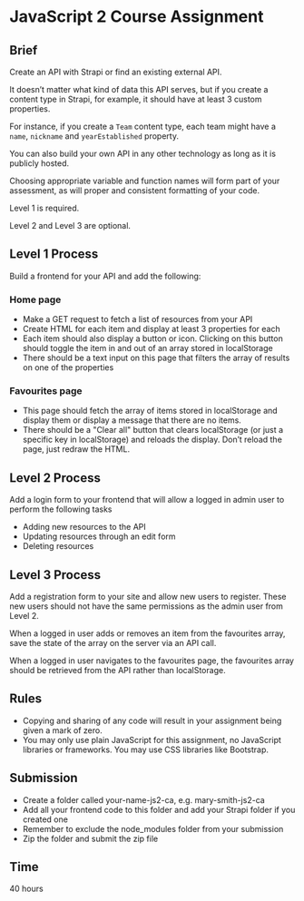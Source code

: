 # JavaScript 2 Course Assignment

## Brief

Create an API with Strapi or find an existing external API.

It doesn’t matter what kind of data this API serves, but if you create a content type in Strapi, for example, it should have at least 3 custom properties.

For instance, if you create a `Team` content type, each team might have a `name`, `nickname` and `yearEstablished` property.

You can also build your own API in any other technology as long as it is publicly hosted.

Choosing appropriate variable and function names will form part of your assessment, as will proper and consistent formatting of your code.

Level 1 is required.

Level 2 and Level 3 are optional.

## Level 1 Process

Build a frontend for your API and add the following:

### Home page

-   Make a GET request to fetch a list of resources from your API
-   Create HTML for each item and display at least 3 properties for each
-   Each item should also display a button or icon. Clicking on this button should toggle the item in and out of an array stored in localStorage
-   There should be a text input on this page that filters the array of results on one of the properties

### Favourites page

-   This page should fetch the array of items stored in localStorage and display them or display a message that there are no items.
-   There should be a "Clear all" button that clears localStorage (or just a specific key in localStorage) and reloads the display. Don’t reload the page, just redraw the HTML.

## Level 2 Process

Add a login form to your frontend that will allow a logged in admin user to perform the following tasks

-   Adding new resources to the API
-   Updating resources through an edit form
-   Deleting resources

## Level 3 Process

Add a registration form to your site and allow new users to register. These new users should not have the same permissions as the admin user from Level 2.

When a logged in user adds or removes an item from the favourites array, save the state of the array on the server via an API call.

When a logged in user navigates to the favourites page, the favourites array should be retrieved from the API rather than localStorage.

## Rules

-   Copying and sharing of any code will result in your assignment being given a mark of zero.
-   You may only use plain JavaScript for this assignment, no JavaScript libraries or frameworks. You may use CSS libraries like Bootstrap.

## Submission

-   Create a folder called your-name-js2-ca, e.g. mary-smith-js2-ca
-   Add all your frontend code to this folder and add your Strapi folder if you created one
-   Remember to exclude the node_modules folder from your submission
-   Zip the folder and submit the zip file

## Time

40 hours
